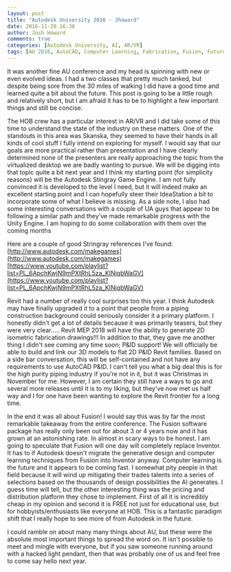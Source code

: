 ```yaml
---
layout: post
title: "Autodesk University 2016 - Jhoward"
date: 2016-11-20 16:30
author: Josh Howard
comments: true
categories: [Autodesk University, AI, AR/VR]
tags: [AU 2016, AutoCAD, Computer Learning, Fabrication, Fusion, Future of making things, Game Engine, Generative Design, isometric, P&ID, Plant3D, Revit, Revit MEP, Stingray, Virtual, VR]
---
```

It was another fine AU conference and my head is spinning with new or even evolved ideas. I had a two classes that pretty much tanked, but despite being sore from the 30 miles of walking I did have a good time and learned quite a bit about the future. This post is going to be a little rough and relatively short, but I am afraid it has to be to highlight a few important things and still be concise.

The HOB crew has a particular interest in AR/VR and I did take some of this time to understand the state of the industry on these matters. One of the standouts in this area was Skanska, they seemed to have their hands in all kinds of cool stuff I fully intend on exploring for myself. I would say that our goals are more practical rather than presentation and I have clearly determined none of the presenters are really approaching the topic from the virtualized desktop we are badly wanting to pursue. We will be digging into that topic quite a bit next year and I think my starting point (for simplicity reasons) will be the Autodesk Stingray Game Engine. I am not fully convinced it is developed to the level I need, but it will indeed make an excellent starting point and I can hopefully steer their IdeaStation a bit to incorporate some of what I believe is missing. As a side note, I also had some interesting conversations with a couple of UA guys that appear to be following a similar path and they've made remarkable progress with the Unity Engine. I am hoping to do some collaboration with them over the coming months

Here are a couple of good Stringray references I've found:  
[http://www.autodesk.com/makegames](http://www.autodesk.com/makegames)  
[https://www.youtube.com/playlist?list=PL_6ApchKwjN9mPXtRhL5za_KINjqbWaGV](https://www.youtube.com/playlist?list=PL_6ApchKwjN9mPXtRhL5za_KINjqbWaGV)  

Revit had a number of really cool surprises too this year. I think Autodesk may have finally upgraded it to a point that people from a piping construction background could seriously consider it a primary platform. I honestly didn't get a lot of details because it was primarily teasers, but they were very clear….. Revit MEP 2018 will have the ability to generate 2D isometric fabrication drawings!!! In addition to that, they gave me another thing I didn't see coming any time soon; P&ID support! We will officially be able to build and link our 3D models to flat 2D P&ID Revit families. Based on a side bar conversation, this will be self-contained and not have any requirements to use AutoCAD P&ID. I can't tell you what a big deal this is for the high purity piping industry if you're not in it, but it was Christmas in November for me. However, I am certain they still have a ways to go and several more releases until it is to my liking, but they've now met us half way and I for one have been wanting to explore the Revit frontier for a long time.

In the end it was all about Fusion! I would say this was by far the most remarkable takeaway from the entire conference. The Fusion software package has really only been out for about 3 or 4 years now and it has grown at an astonishing rate. In almost in scary ways to be honest. I am going to speculate that Fusion will one day will completely replace Inventor. It has to if Autodesk doesn't migrate the generative design and computer learning techniques from Fusion into Inventor anyway. Computer learning is the future and it appears to be coming fast. I somewhat pity people in that field because it will wind up mitigating their trades talents into a series of selections based on the thousands of design possibilities the AI generates. I guess time will tell, but the other interesting thing was the pricing and distribution platform they chose to implement. First of all it is incredibly cheap in my opinion and second it is FREE not just for educational use, but for hobbyists/enthusiasts like everyone at HOB. This is a fantastic paradigm shift that I really hope to see more of from Autodesk in the future.

I could ramble on about many many things about AU, but these were the absolute most important things to spread the word on. It isn't possible to meet and mingle with everyone, but if you saw someone running around with a hacked light pendant, then that was probably one of us and feel free to come say hello next year.
